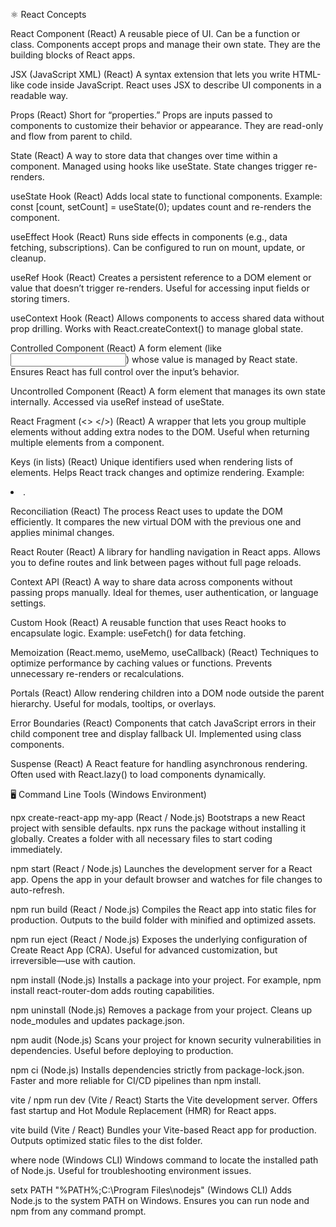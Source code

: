 ⚛️ React Concepts

React Component (React)
A reusable piece of UI. Can be a function or class. Components accept props and manage their own state. They are the building blocks of React apps.

JSX (JavaScript XML) (React)
A syntax extension that lets you write HTML-like code inside JavaScript. React uses JSX to describe UI components in a readable way.

Props (React)
Short for “properties.” Props are inputs passed to components to customize their behavior or appearance. They are read-only and flow from parent to child.

State (React)
A way to store data that changes over time within a component. Managed using hooks like useState. State changes trigger re-renders.

useState Hook (React)
Adds local state to functional components. Example: const [count, setCount] = useState(0); updates count and re-renders the component.

useEffect Hook (React)
Runs side effects in components (e.g., data fetching, subscriptions). Can be configured to run on mount, update, or cleanup.

useRef Hook (React)
Creates a persistent reference to a DOM element or value that doesn’t trigger re-renders. Useful for accessing input fields or storing timers.

useContext Hook (React)
Allows components to access shared data without prop drilling. Works with React.createContext() to manage global state.

Controlled Component (React)
A form element (like <input>) whose value is managed by React state. Ensures React has full control over the input’s behavior.

Uncontrolled Component (React)
A form element that manages its own state internally. Accessed via useRef instead of useState.

React Fragment (<> </>) (React)
A wrapper that lets you group multiple elements without adding extra nodes to the DOM. Useful when returning multiple elements from a component.

Keys (in lists) (React)
Unique identifiers used when rendering lists of elements. Helps React track changes and optimize rendering. Example: <li key={item.id}>.

Reconciliation (React)
The process React uses to update the DOM efficiently. It compares the new virtual DOM with the previous one and applies minimal changes.

React Router (React)
A library for handling navigation in React apps. Allows you to define routes and link between pages without full page reloads.

Context API (React)
A way to share data across components without passing props manually. Ideal for themes, user authentication, or language settings.

Custom Hook (React)
A reusable function that uses React hooks to encapsulate logic. Example: useFetch() for data fetching.

Memoization (React.memo, useMemo, useCallback) (React)
Techniques to optimize performance by caching values or functions. Prevents unnecessary re-renders or recalculations.

Portals (React)
Allow rendering children into a DOM node outside the parent hierarchy. Useful for modals, tooltips, or overlays.

Error Boundaries (React)
Components that catch JavaScript errors in their child component tree and display fallback UI. Implemented using class components.

Suspense (React)
A React feature for handling asynchronous rendering. Often used with React.lazy() to load components dynamically.


🖥️ Command Line Tools (Windows Environment)

npx create-react-app my-app (React / Node.js)
Bootstraps a new React project with sensible defaults. npx runs the package without installing it globally. Creates a folder with all necessary files to start coding immediately.

npm start (React / Node.js)
Launches the development server for a React app. Opens the app in your default browser and watches for file changes to auto-refresh.

npm run build (React / Node.js)
Compiles the React app into static files for production. Outputs to the build folder with minified and optimized assets.

npm run eject (React / Node.js)
Exposes the underlying configuration of Create React App (CRA). Useful for advanced customization, but irreversible—use with caution.

npm install <package> (Node.js)
Installs a package into your project. For example, npm install react-router-dom adds routing capabilities.

npm uninstall <package> (Node.js)
Removes a package from your project. Cleans up node_modules and updates package.json.

npm audit (Node.js)
Scans your project for known security vulnerabilities in dependencies. Useful before deploying to production.

npm ci (Node.js)
Installs dependencies strictly from package-lock.json. Faster and more reliable for CI/CD pipelines than npm install.

vite / npm run dev (Vite / React)
Starts the Vite development server. Offers fast startup and Hot Module Replacement (HMR) for React apps.

vite build (Vite / React)
Bundles your Vite-based React app for production. Outputs optimized static files to the dist folder.

where node (Windows CLI)
Windows command to locate the installed path of Node.js. Useful for troubleshooting environment issues.

setx PATH "%PATH%;C:\Program Files\nodejs" (Windows CLI)
Adds Node.js to the system PATH on Windows. Ensures you can run node and npm from any command prompt.
